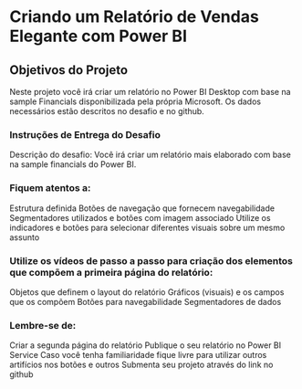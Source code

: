 # Criando um Relatório de Vendas Elegante com Power BI

## Objetivos do Projeto
Neste projeto você irá criar um relatório no Power BI Desktop com base na sample Financials disponibilizada pela própria Microsoft. Os dados necessários estão descritos no desafio e no github.

### Instruções de Entrega do Desafio
Descrição do desafio: Você irá criar um relatório mais elaborado com base na sample financials do Power BI.

### Fiquem atentos a: 
Estrutura definida 
Botões de navegação que fornecem navegabilidade 
Segmentadores utilizados e botões com imagem associado 
Utilize os indicadores e botões para selecionar diferentes visuais sobre um mesmo assunto 

### Utilize os vídeos de passo a passo para criação dos elementos que compõem a primeira página do relatório: 
Objetos que definem o layout do relatório 
Gráficos (visuais) e os campos que os compõem 
Botões para navegabilidade 
Segmentadores de dados 

### Lembre-se de: 
Criar a segunda página do relatório 
Publique o seu relatório no Power BI Service 
Caso você tenha familiaridade fique livre para utilizar outros artifícios nos botões e outros 
Submenta seu projeto através do link no github